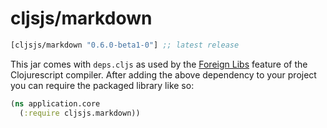 # cljsjs/markdown

[](dependency)
```clojure
[cljsjs/markdown "0.6.0-beta1-0"] ;; latest release
```
[](/dependency)

This jar comes with `deps.cljs` as used by the [Foreign Libs][flibs] feature
of the Clojurescript compiler. After adding the above dependency to your project
you can require the packaged library like so:

```clojure
(ns application.core
  (:require cljsjs.markdown))
```

[flibs]: https://github.com/clojure/clojurescript/wiki/Foreign-Dependencies

